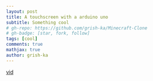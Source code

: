 ```yaml
---
layout: post
title: A touchscreen with a arduino uno
subtitle: Something cool
# gh-repo: https://github.com/grish-ka/Minecraft-Clone
# gh-badge: [star, fork, follow]
tags: [cool]
comments: true
mathjax: true
author: grish-ka
---
```


[vid](assets/img/touchscreen.mp4)
